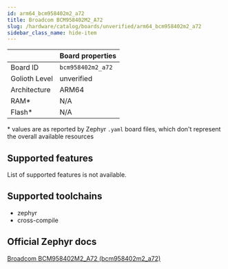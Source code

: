 ```yaml
---
id: arm64_bcm958402m2_a72
title: Broadcom BCM958402M2_A72
slug: /hardware/catalog/boards/unverified/arm64_bcm958402m2_a72
sidebar_class_name: hide-item
---
```


[//]: # (This is an auto-generated file, do not edit! Changes to it will be lost upon re-generation)



|                | Board properties     |
| -------------  | -------------------- |
| Board ID       | `bcm958402m2_a72` |
| Golioth Level  | unverified       |
| Architecture   | ARM64 |
| RAM*           | N/A |
| Flash*         | N/A |

\* values are as reported by Zephyr `.yaml` board files, which don't represent the overall available resources



## Supported features

List of supported features is not available.

## Supported toolchains

* zephyr
* cross-compile

## Official Zephyr docs

[Broadcom BCM958402M2_A72 (bcm958402m2_a72)](https://docs.zephyrproject.org/latest/boards/arm64/bcm958402m2_a72/doc/index.html)
